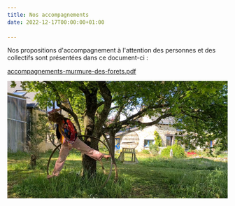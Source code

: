 ```yaml
---
title: Nos accompagnements
date: 2022-12-17T00:00:00+01:00

---
```

Nos propositions d'accompagnement à l'attention des personnes et des collectifs sont présentées dans ce document-ci : 

[accompagnements-murmure-des-forets.pdf](/uploads/accompagnements-murmure-des-forets.pdf "accompagnements-murmure-des-forets.pdf")

![](/uploads/recherche-arbre-et-cercle.jpg)